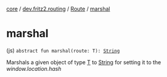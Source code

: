 [core](../../index.md) / [dev.fritz2.routing](../index.md) / [Route](index.md) / [marshal](./marshal.md)

# marshal

(js) `abstract fun marshal(route: T): `[`String`](https://kotlinlang.org/api/latest/jvm/stdlib/kotlin/-string/index.html)

Marshals a given object of type [T](index.md#T) to [String](https://kotlinlang.org/api/latest/jvm/stdlib/kotlin/-string/index.html)
for setting it to the *window.location.hash*

